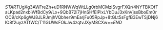 $START$UgXg3AWFreZh+uD1RNWWqWtLLg0rbMCMziSvgrFXQr/4NYTBKOfTaLKpad2nxbiWfBdCy9/Lx+9QbB72l7jHnSHfElPlxLYbDuJ3xKnVjssBboEm0rOC9/cKp6gWJ8JLRJmjhVQbher9mEarjFu05RpJp+8tGLt5sFgfB3EwTSjDNj6lO8f2uyzATfWC/T11GUWsFOkJw4zqtvJXyM8CXw==$END$